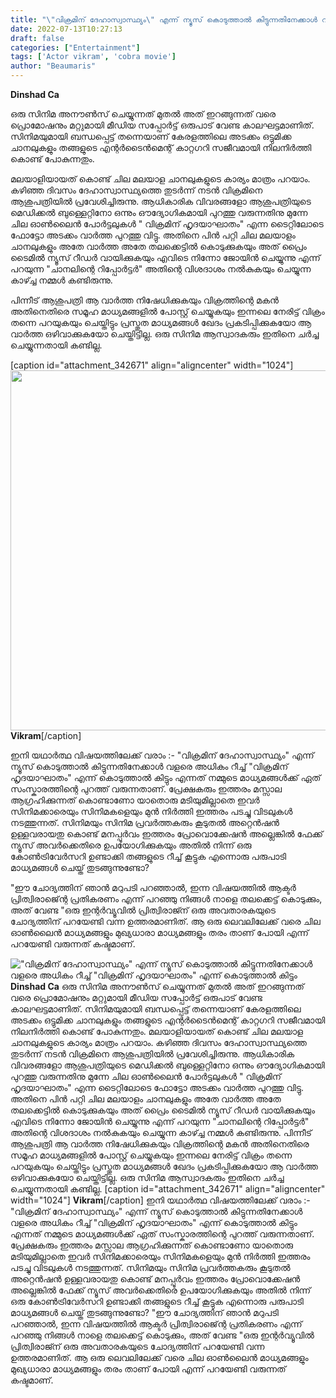 ```yaml
---
title: "\"വിക്രമിന് ദേഹാസ്വാസ്ഥ്യം\" എന്ന് ന്യൂസ്‌ കൊടുത്താൽ കിട്ടുന്നതിനേക്കാൾ വളരെ അധികം റീച്ച് \"വിക്രമിന് ഹൃദയാഘാതം\" എന്ന് കൊടുത്താൽ കിട്ടും"
date: 2022-07-13T10:27:13
draft: false
categories: ["Entertainment"]
tags: ['Actor vikram', 'cobra movie']
author: "Beaumaris"
---
```


<strong>Dinshad Ca </strong>

ഒരു സിനിമ അനൗൺസ്‌ ചെയ്യുന്നത് മുതൽ അത്‌ ഇറങ്ങുന്നത് വരെ പ്രൊമോഷനും മറ്റുമായി മീഡിയ സപ്പോർട്ട് ഒരുപാട് വേണ്ട കാലഘട്ടമാണിത്. സിനിമയുമായി ബന്ധപ്പെട്ട് തന്നെയാണ് കേരളത്തിലെ അടക്കം ഒട്ടുമിക്ക ചാനലുകളും തങ്ങളുടെ എന്റർടൈൻമെന്റ് കാറ്റഗറി സജീവമായി നിലനിർത്തി കൊണ്ട് പോകുന്നതും.

മലയാളിയായത് കൊണ്ട് ചില മലയാള ചാനലുകളുടെ കാര്യം മാത്രം പറയാം. കഴിഞ്ഞ ദിവസം ദേഹാസ്വാസ്ഥ്യത്തെ തുടർന്ന് നടൻ വിക്രമിനെ ആശുപത്രിയിൽ പ്രവേശിച്ചിരുന്നു. ആധികാരിക വിവരങ്ങളോ ആശുപത്രിയുടെ മെഡിക്കൽ ബുള്ളെറ്റിനോ ഒന്നും ഔദ്യോഗികമായി പുറത്തു വരുന്നതിനു മുന്നേ ചില ഓൺലൈൻ പോർട്ടലുകൾ " വിക്രമിന് ഹൃദയാഘാതം" എന്ന ടൈറ്റിലോടെ ഫോട്ടോ അടക്കം വാർത്ത പുറത്തു വിട്ടു. അതിനെ പിൻ പറ്റി ചില മലയാളം ചാനലുകളും അതേ വാർത്ത അതേ തലക്കെട്ടിൽ കൊടുക്കുകയും അത്‌ പ്രൈം ടൈമിൽ ന്യൂസ്‌ റീഡർ വായിക്കുകയും എവിടെ നിന്നോ ജോയിൻ ചെയ്യുന്നു എന്ന് പറയുന്ന "ചാനലിന്റെ റിപ്പോർട്ടർ" അതിന്റെ വിശദാശം നൽകുകയും ചെയ്യുന്ന കാഴ്ച്ച നമ്മൾ കണ്ടിരുന്നു.

പിന്നീട് ആശുപത്രി ആ വാർത്ത നിഷേധിക്കുകയും വിക്രത്തിന്റെ മകൻ അതിനെതിരെ സമൂഹ മാധ്യമങ്ങളിൽ പോസ്റ്റ്‌ ചെയ്യുകയും ഇന്നലെ നേരിട്ട് വിക്രം തന്നെ പറയുകയും ചെയ്തിട്ടും പ്രസ്തുത മാധ്യമങ്ങൾ ഖേദം പ്രകടിപ്പിക്കുകയോ ആ വാർത്ത ഒഴിവാക്കുകയോ ചെയ്തിട്ടില്ല. ഒരു സിനിമ ആസ്വാദകരും ഇതിനെ ചർച്ച ചെയ്യുന്നതായി കണ്ടില്ല.

[caption id="attachment_342671" align="aligncenter" width="1024"]<img class="size-full wp-image-342671" src="https://cdn.boolokam.com/articles/2022/07/yyu.jpg" alt="" width="1024" height="576" /> <strong>Vikram</strong>[/caption]

ഇനി യഥാർത്ഥ വിഷയത്തിലേക്ക് വരാം :-
"വിക്രമിന് ദേഹാസ്വാസ്ഥ്യം" എന്ന് ന്യൂസ്‌ കൊടുത്താൽ കിട്ടുന്നതിനേക്കാൾ വളരെ അധികം റീച്ച് "വിക്രമിന് ഹൃദയാഘാതം" എന്ന് കൊടുത്താൽ കിട്ടും എന്നത് നമ്മുടെ മാധ്യമങ്ങൾക്ക് ഏത് സംസ്കാരത്തിന്റെ പുറത്ത് വരുന്നതാണ്. പ്രേക്ഷകരും ഇത്തരം മസ്സാല ആഗ്രഹിക്കുന്നത് കൊണ്ടാണോ യാതൊരു മടിയുമില്ലാതെ ഇവർ സിനിമക്കാരെയും സിനിമകളെയും മുൻ നിർത്തി ഇത്തരം പടച്ചു വിടലുകൾ നടത്തുന്നത്. സിനിമയും സിനിമ പ്രവർത്തകരും കൂടുതൽ അറ്റെൻഷൻ ഉള്ളവരായതു കൊണ്ട് മനപ്പൂർവം ഇത്തരം പ്രോവൊക്കേഷൻ അല്ലെങ്കിൽ ഫേക്ക് ന്യൂസ്‌ അവർക്കെതിരെ ഉപയോഗിക്കുകയും അതിൽ നിന്ന് ഒരു കോൺട്രിവേർസറി ഉണ്ടാക്കി തങ്ങളുടെ റീച്ച് കൂട്ടുക എന്നൊരു പരുപാടി മാധ്യമങ്ങൾ ചെയ്ത് തുടങ്ങുന്നുണ്ടോ?

"ഈ ചോദ്യത്തിന് ഞാൻ മറുപടി പറഞ്ഞാൽ, ഇന്ന വിഷയത്തിൽ ആക്ടർ പ്രിത്വിരാജ്ന്റെ പ്രതികരണം എന്ന് പറഞ്ഞു നിങ്ങൾ നാളെ തലക്കെട്ട് കൊടുക്കും, അത്‌ വേണ്ട "ഒരു ഇന്റർവ്യൂവിൽ പ്രിത്വിരാജ്ന് ഒരു അവതാരകയുടെ ചോദ്യത്തിന് പറയേണ്ടി വന്ന ഉത്തരമാണിത്. ആ ഒരു ലെവലിലേക്ക് വരെ ചില ഓൺലൈൻ മാധ്യമങ്ങളും മുഖ്യധാരാ മാധ്യമങ്ങളും തരം താണ് പോയി എന്ന് പറയേണ്ടി വരുന്നത് കഷ്ടമാണ്.


!["വിക്രമിന് ദേഹാസ്വാസ്ഥ്യം" എന്ന് ന്യൂസ്‌ കൊടുത്താൽ കിട്ടുന്നതിനേക്കാൾ വളരെ അധികം റീച്ച് "വിക്രമിന് ഹൃദയാഘാതം" എന്ന് കൊടുത്താൽ കിട്ടും](https://cdn.boolokam.com/articles/2022/07/yyu.jpg)**Dinshad Ca** ഒരു സിനിമ അനൗൺസ്‌ ചെയ്യുന്നത് മുതൽ അത്‌ ഇറങ്ങുന്നത് വരെ പ്രൊമോഷനും മറ്റുമായി മീഡിയ സപ്പോർട്ട് ഒരുപാട് വേണ്ട കാലഘട്ടമാണിത്. സിനിമയുമായി ബന്ധപ്പെട്ട് തന്നെയാണ് കേരളത്തിലെ അടക്കം ഒട്ടുമിക്ക ചാനലുകളും തങ്ങളുടെ എന്റർടൈൻമെന്റ് കാറ്റഗറി സജീവമായി നിലനിർത്തി കൊണ്ട് പോകുന്നതും. മലയാളിയായത് കൊണ്ട് ചില മലയാള ചാനലുകളുടെ കാര്യം മാത്രം പറയാം. കഴിഞ്ഞ ദിവസം ദേഹാസ്വാസ്ഥ്യത്തെ തുടർന്ന് നടൻ വിക്രമിനെ ആശുപത്രിയിൽ പ്രവേശിച്ചിരുന്നു. ആധികാരിക വിവരങ്ങളോ ആശുപത്രിയുടെ മെഡിക്കൽ ബുള്ളെറ്റിനോ ഒന്നും ഔദ്യോഗികമായി പുറത്തു വരുന്നതിനു മുന്നേ ചില ഓൺലൈൻ പോർട്ടലുകൾ " വിക്രമിന് ഹൃദയാഘാതം" എന്ന ടൈറ്റിലോടെ ഫോട്ടോ അടക്കം വാർത്ത പുറത്തു വിട്ടു. അതിനെ പിൻ പറ്റി ചില മലയാളം ചാനലുകളും അതേ വാർത്ത അതേ തലക്കെട്ടിൽ കൊടുക്കുകയും അത്‌ പ്രൈം ടൈമിൽ ന്യൂസ്‌ റീഡർ വായിക്കുകയും എവിടെ നിന്നോ ജോയിൻ ചെയ്യുന്നു എന്ന് പറയുന്ന "ചാനലിന്റെ റിപ്പോർട്ടർ" അതിന്റെ വിശദാശം നൽകുകയും ചെയ്യുന്ന കാഴ്ച്ച നമ്മൾ കണ്ടിരുന്നു. പിന്നീട് ആശുപത്രി ആ വാർത്ത നിഷേധിക്കുകയും വിക്രത്തിന്റെ മകൻ അതിനെതിരെ സമൂഹ മാധ്യമങ്ങളിൽ പോസ്റ്റ്‌ ചെയ്യുകയും ഇന്നലെ നേരിട്ട് വിക്രം തന്നെ പറയുകയും ചെയ്തിട്ടും പ്രസ്തുത മാധ്യമങ്ങൾ ഖേദം പ്രകടിപ്പിക്കുകയോ ആ വാർത്ത ഒഴിവാക്കുകയോ ചെയ്തിട്ടില്ല. ഒരു സിനിമ ആസ്വാദകരും ഇതിനെ ചർച്ച ചെയ്യുന്നതായി കണ്ടില്ല. [caption id="attachment_342671" align="aligncenter" width="1024"] **Vikram**[/caption] ഇനി യഥാർത്ഥ വിഷയത്തിലേക്ക് വരാം :- "വിക്രമിന് ദേഹാസ്വാസ്ഥ്യം" എന്ന് ന്യൂസ്‌ കൊടുത്താൽ കിട്ടുന്നതിനേക്കാൾ വളരെ അധികം റീച്ച് "വിക്രമിന് ഹൃദയാഘാതം" എന്ന് കൊടുത്താൽ കിട്ടും എന്നത് നമ്മുടെ മാധ്യമങ്ങൾക്ക് ഏത് സംസ്കാരത്തിന്റെ പുറത്ത് വരുന്നതാണ്. പ്രേക്ഷകരും ഇത്തരം മസ്സാല ആഗ്രഹിക്കുന്നത് കൊണ്ടാണോ യാതൊരു മടിയുമില്ലാതെ ഇവർ സിനിമക്കാരെയും സിനിമകളെയും മുൻ നിർത്തി ഇത്തരം പടച്ചു വിടലുകൾ നടത്തുന്നത്. സിനിമയും സിനിമ പ്രവർത്തകരും കൂടുതൽ അറ്റെൻഷൻ ഉള്ളവരായതു കൊണ്ട് മനപ്പൂർവം ഇത്തരം പ്രോവൊക്കേഷൻ അല്ലെങ്കിൽ ഫേക്ക് ന്യൂസ്‌ അവർക്കെതിരെ ഉപയോഗിക്കുകയും അതിൽ നിന്ന് ഒരു കോൺട്രിവേർസറി ഉണ്ടാക്കി തങ്ങളുടെ റീച്ച് കൂട്ടുക എന്നൊരു പരുപാടി മാധ്യമങ്ങൾ ചെയ്ത് തുടങ്ങുന്നുണ്ടോ? "ഈ ചോദ്യത്തിന് ഞാൻ മറുപടി പറഞ്ഞാൽ, ഇന്ന വിഷയത്തിൽ ആക്ടർ പ്രിത്വിരാജ്ന്റെ പ്രതികരണം എന്ന് പറഞ്ഞു നിങ്ങൾ നാളെ തലക്കെട്ട് കൊടുക്കും, അത്‌ വേണ്ട "ഒരു ഇന്റർവ്യൂവിൽ പ്രിത്വിരാജ്ന് ഒരു അവതാരകയുടെ ചോദ്യത്തിന് പറയേണ്ടി വന്ന ഉത്തരമാണിത്. ആ ഒരു ലെവലിലേക്ക് വരെ ചില ഓൺലൈൻ മാധ്യമങ്ങളും മുഖ്യധാരാ മാധ്യമങ്ങളും തരം താണ് പോയി എന്ന് പറയേണ്ടി വരുന്നത് കഷ്ടമാണ്.

